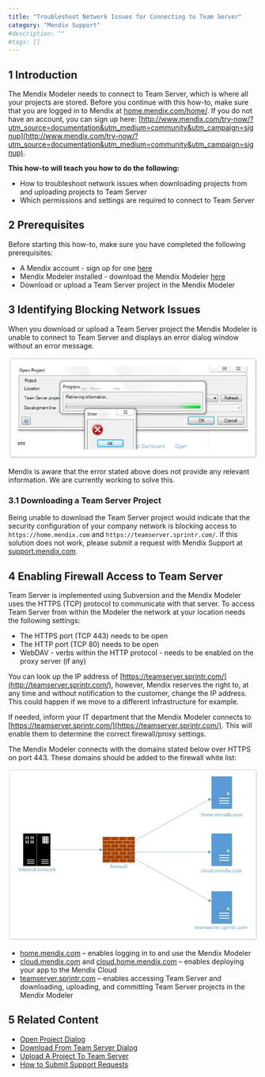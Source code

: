 ```yaml
---
title: "Troubleshoot Network Issues for Connecting to Team Server"
category: "Mendix Support"
#description: ""
#tags: []
---
```


## 1 Introduction

The Mendix Modeler needs to connect to Team Server, which is where all your projects are stored. Before you continue with this how-to, make sure that you are logged in to Mendix at [home.mendix.com/home/](https://home.mendix.com/home/). If you do not have an account, you can sign up here: [http://www.mendix.com/try-now/?utm_source=documentation&utm_medium=community&utm_campaign=signup](http://www.mendix.com/try-now/?utm_source=documentation&utm_medium=community&utm_campaign=signup).

**This how-to will teach you how to do the following:**

*   How to troubleshoot network issues when downloading projects from and uploading projects to Team Server
*   Which permissions and settings are required to connect to Team Server

## 2 Prerequisites

Before starting this how-to, make sure you have completed the following prerequisites:

*   A Mendix account - sign up for one [here](http://www.mendix.com/try-now/?utm_source=documentation&utm_medium=community&utm_campaign=signup)
*   Mendix Modeler installed - download the Mendix Modeler [here](https://appstore.mendix.com/)
*   Download or upload a Team Server project in the Mendix Modeler

## 3 Identifying Blocking Network Issues

When you download or upload a Team Server project the Mendix Modeler is unable to connect to Team Server and displays an error dialog window without an error message.

![](attachments/required-network-access-for-connecting-to-the-mendix-platform/afb1.png)

Mendix is aware that the error stated above does not provide any relevant information. We are currently working to solve this.

### 3.1 Downloading a Team Server Project

Being unable to download the Team Server project would indicate that the security configuration of your company network is blocking access to `https://home.mendix.com` and `https://teamserver.sprintr.com/`. If this solution does not work, please submit a request with Mendix Support at [support.mendix.com](https://support.mendix.com/).

## 4 Enabling Firewall Access to Team Server

Team Server is implemented using Subversion and the Mendix Modeler uses the HTTPS (TCP) protocol to communicate with that server. To access Team Server from within the Modeler the network at your location needs the following settings:

*   The HTTPS port (TCP 443) needs to be open
*   The HTTP port (TCP 80) needs to be open
*   WebDAV - verbs within the HTTP protocol - needs to be enabled on the proxy server (if any)

You can look up the IP address of [https://teamserver.sprintr.com/](http://teamserver.sprintr.com/), however, Mendix reserves the right to, at any time and without notification to the customer, change the IP address. This could happen if we move to a different infrastructure for example.

If needed, inform your IT department that the Mendix Modeler connects to [https://teamserver.sprintr.com/](https://teamserver.sprintr.com/). This will enable them to determine the correct firewall/proxy settings.

The Mendix Modeler connects with the domains stated below over HTTPS on port 443. These domains should be added to the firewall white list:

![](attachments/required-network-access-for-connecting-to-the-mendix-platform/networkaccessmendixplatform.jpg)

*   [home.mendix.com](http://mendix.com/) – enables logging in to and use the Mendix Modeler
*   [cloud.mendix.com](http://cloud.mendix.com/) and [cloud.home.mendix.com](http://cloud.home.mendix.com/) – enables deploying your app to the Mendix Cloud
*   [teamserver.sprintr.com](http://teamserver.sprintr.com/) – enables accessing Team Server and downloading, uploading, and committing Team Server projects in the Mendix Modeler

## 5 Related Content

*   [Open Project Dialog](/refguide6/open-project-dialog)
*   [Download From Team Server Dialog](/refguide6/download-from-team-server-dialog)
*   [Upload A Project To Team Server](/refguide6/upload-to-team-server-dialog)
*   [How to Submit Support Requests](submit-support-request)
